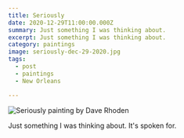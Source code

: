 ```yaml
---
title: Seriously
date: 2020-12-29T11:00:00.000Z
summary: Just something I was thinking about.
excerpt: Just something I was thinking about.
category: paintings
image: seriously-dec-29-2020.jpg
tags:
  - post 
  - paintings
  - New Orleans

---
```


![Seriously painting by Dave Rhoden](/static/img/paintings/seriously-dec-29-2020.jpg "Seriously painting by Dave Rhoden")

Just something I was thinking about. It's spoken for.